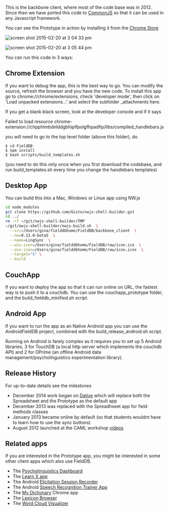 This is the backbone client, where most of the code base was in 2012. Since then we have ported this code to [CommonJS](https://github.com/FieldDB/FieldDB/tree/master/api) so that it can be used in any Javascript framework.

You can see the Prototype in action by installing it from the [Chrome Store](https://chrome.google.com/webstore/detail/lingsync-prototype/eeipnabdeimobhlkfaiohienhibfcfpa?authuser)


![screen shot 2015-02-20 at 3 04 33 pm](https://cloud.githubusercontent.com/assets/196199/6283103/08d15ce0-b912-11e4-852c-b4c1d9adb243.png)

![screen shot 2015-02-20 at 3 05 44 pm](https://cloud.githubusercontent.com/assets/196199/6283117/301332ce-b912-11e4-8b7d-99ea1fc83ddf.png)

You can run this code in 3 ways:

## Chrome Extension

If you want to debug the app, this is the best way to go. You can modify the source, refresh the browser and you have the new code. To install this app go to chrome://chrome/extensions, check
'developer mode', then click on 'Load unpacked extensions...' and
select the subfolder _attachments here.

If you get a blank black screen, look at the developer console and if it says

Failed to load resource chrome-extension://chpphlmbdnlddgbhiplfpolgfhpadfip/libs/compiled_handlebars.js

you will need to go to the top level folder (above this folder), do

    $ cd FieldDB
    $ npm install
    $ bash scripts/build_templates.sh

(you need to do this only once when you first download the codebase, and run build_templates.sh every time you change the handlebars templates)

## Desktop App

You can build this into a Mac, Windows or Linux app using NW.js

```bash
cd node_modules
git clone https://github.com/Gisto/nwjs-shell-builder.git
cd ../
rm -rf ~/git/nwjs-shell-builder/TMP
~/git/nwjs-shell-builder/nwjs-build.sh  \
  --src=/Users/gina/fielddbhome/FieldDB/backbone_client  \
  --nw=0.13.0-beta5  \
  --name=LingSync  \
  --win-icon=/Users/gina/fielddbhome/FieldDB/raw/icon.ico  \
  --osx-icon=/Users/gina/fielddbhome/FieldDB/raw/icon.icns  \
  --target="5" \
  --build
```

## CouchApp

If you want to deploy the app so that it can run online on URL, the fastest way is to push it to a couchdb.
You can use the couchapp_prototype folder, and the build_fielddb_minified.sh script.

## Android App

If you want to run the app as an Native Android app you can use the AndroidFieldDB project, combined with the build_release_android.sh script.

Running on Android is farely complex as it requires you to set up 5 Android libraries, 3 for TouchDB (a local http server which implements the couchdb API) and 2 for OPrime (an offline Android data management/psycholinguistics experimentation library).



## Release History

For up-to-date details see the milestones

* December 2014 work began on [Dative](https://github.com/jrwdunham/dative) which will  replace both the Spreadsheet and the Prototype as the default app
* December 2013 was replaced with the Spreadhseet app for field methods classes
* January 2013 became online by default (so that students wouldnt have to learn how to use the sync buttons)
* August 2012 launched at the CAML workshop [videos](https://www.youtube.com/watch?v=eRTHu-5KvSQ&index=23&list=PLUrH6CNxFDrMtraL8hTLbLsQwdw1117FT)


## Related apps

If you are interested in the Prototype app, you might be interested in some other  client apps which also use FieldDB.

* The [Psycholinguistics Dashboard](https://github.com/ProjetDeRechercheSurLecriture/DyslexDisorthGame)
* The [Learn X app](https://github.com/FieldDB/AndroidLanguageLearningClientForFielddb)
* The Android [Elicitation Session Recorder](https://github.com/FieldDB/AndroidFieldDBElicitationRecorder)
* The Android [Speech Recognition Trainer App](https://github.com/batumi/AndroidSpeechRecognitionTrainer)
* The [My Dictionary](https://github.com/FieldDB/DictionaryChromeExtension) Chrome app
* The [Lexicon Browser](https://github.com/FieldDB/FieldDBLexicon)
* The [Word Cloud Visualizer](https://github.com/FieldDB/FieldDBWordCloudChromeApp)
